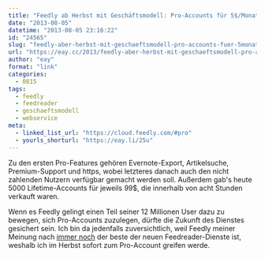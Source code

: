 ```yaml
---
title: "Feedly ab Herbst mit Geschäftsmodell: Pro-Accounts für 5$/Monat oder 45$/Jahr"
date: "2013-08-05"
datetime: "2013-08-05 23:16:22"
id: "24565"
slug: "feedly-aber-herbst-mit-geschaeftsmodell-pro-accounts-fuer-5monat-oder-45jahr"
url: "https://eay.cc/2013/feedly-aber-herbst-mit-geschaeftsmodell-pro-accounts-fuer-5monat-oder-45jahr/"
author: "eay"
format: "link"
categories:
  - 0815
tags:
  - feedly
  - feedreader
  - geschaeftsmodell
  - webservice
meta:
  - linked_list_url: "https://cloud.feedly.com/#pro"
  - yourls_shorturl: "https://eay.li/25u"
---
```


Zu den ersten Pro-Features gehören Evernote-Export, Artikelsuche, Premium-Support und https, wobei letzteres danach auch den nicht zahlenden Nutzern verfügbar gemacht werden soll. Außerdem gab's heute 5000 Lifetime-Accounts für jeweils 99$, die innerhalb von acht Stunden verkauft waren.

Wenn es Feedly gelingt einen Teil seiner 12 Millionen User dazu zu bewegen, sich Pro-Accounts zuzulegen, dürfte die Zukunft des Dienstes gesichert sein. Ich bin da jedenfalls zuversichtlich, weil Feedly meiner Meinung nach [immer noch](//eay.cc/2013/the-state-of-google-reader-replacements/) der beste der neuen Feedreader-Dienste ist, weshalb ich im Herbst sofort zum Pro-Account greifen werde.
